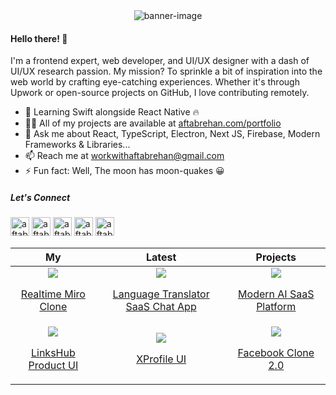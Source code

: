 <div align="center">
 <img src="https://github.com/aftabrehan/aftabrehan/assets/93012310/72074229-e298-4337-9de7-2b450fbb768c" alt="banner-image" />
</div>

#### Hello there! 👋

I'm a frontend expert, web developer, and UI/UX designer with a dash of UI/UX research passion. My mission? To sprinkle a bit of inspiration into the web world by crafting eye-catching experiences. Whether it's through Upwork or open-source projects on GitHub, I love contributing remotely.

- 🌱 Learning Swift alongside React Native 🔥
- 👨‍💻 All of my projects are available at [aftabrehan.com/portfolio](https://aftabrehan.com/portfolio)
- 💬 Ask me about React, TypeScript, Electron, Next JS, Firebase, Modern Frameworks & Libraries...
- 📫 Reach me at workwithaftabrehan@gmail.com
- ⚡ Fun fact: Well, The moon has moon-quakes 😀

##### Let's Connect

<p>
  <a href="https://linkedin.com/in/aftabrehan" target="_blank"><img src="https://static-00.iconduck.com/assets.00/linkedin-icon-2048x2048-ya5g47j2.png" alt="aftabrehan" height="30" width="30" /></a>
  <a href="https://twitter.com/aftabrehan_" target="_blank"><img src="https://cdn4.iconfinder.com/data/icons/social-media-icons-the-circle-set/48/twitter_circle-512.png" alt="aftabrehan" height="30" width="30" /></a>
  <a href="https://aftabrehan.com" target="_blank"><img src="https://cdn-icons-png.flaticon.com/512/841/841364.png" alt="aftabrehan" height="30" width="30" /></a>
  <a href="mailto:workwithaftabrehan@gmail.com" target="_blank"><img src="https://cdn.iconscout.com/icon/free/png-256/free-mail-1299-1100772.png?f=webp" alt="aftabrehan" height="30" width="30" /></a>
  <a href="https://read.withaftab.com" target="_blank"><img src="https://github-production-user-asset-6210df.s3.amazonaws.com/93012310/239690238-ab455b1f-cf97-43a9-bec3-d69bab860d5e.png" alt="aftabrehan" height="30" width="30" /></a>
</p>

|                                                                                                                                                   My                                                                                                                                                    |                                                                                                                                                                         Latest                                                                                                                                                                          |                                                                                                                                                      Projects                                                                                                                                                       |
| :-----------------------------------------------------------------------------------------------------------------------------------------------------------------------------------------------------------------------------------------------------------------------------------------------------: | :-----------------------------------------------------------------------------------------------------------------------------------------------------------------------------------------------------------------------------------------------------------------------------------------------------------------------------------------------------: | :-----------------------------------------------------------------------------------------------------------------------------------------------------------------------------------------------------------------------------------------------------------------------------------------------------------------: |
| <div><a href="https://aftabrehan.com/portfolio/realtime-miro-clone"><img style="max-width:220px;" src="https://cdn.loom.com/sessions/thumbnails/5a8783a94e3c4ffba2c03427b9b72c68-with-play.gif"></a><a href="https://aftabrehan.com/portfolio/realtime-miro-clone"><p>Realtime Miro Clone</p></a></div> | <div><a href="https://aftabrehan.com/portfolio/lang-translator-saas-chat-app"><img style="max-width:220px;" src="https://cdn.loom.com/sessions/thumbnails/f0908499b01a44b784619d3606048168-1709121034673-with-play.gif"></a><a href="https://aftabrehan.com/portfolio/lang-translator-saas-chat-app"><p>Language Translator SaaS Chat App</p></a></div> | <div><a href="https://aftabrehan.com/portfolio/modern-ai-saas-platform"><img style="max-width:220px;" src="https://cdn.loom.com/sessions/thumbnails/004d7a02b40b4f59a07c71d42dec28dc-with-play.gif"></a><a href="https://aftabrehan.com/portfolio/modern-ai-saas-platform"><p>Modern AI SaaS Platform</p></a></div> |
| <div><a href="https://aftabrehan.com/portfolio/linkshub-product-ui"><img style="max-width:220px;" src="https://cdn.loom.com/sessions/thumbnails/a5f69f8c8e1343f1b2b051b13debd63a-with-play.gif"></a><a href="https://aftabrehan.com/portfolio/linkshub-product-ui"><p>LinksHub Product UI</p></a></div> |                                     <div><a href="https://aftabrehan.com/portfolio/xprofile-ui"><img style="max-width:220px;" src="https://cdn.loom.com/sessions/thumbnails/b897f027e3654923af44f5d4d417b89b-with-play.gif"></a><a href="https://aftabrehan.com/portfolio/xprofile-ui"><p>XProfile UI</p></a></div>                                     |            <div><a href="https://aftabrehan.com/portfolio/facebook-clone"><img style="max-width:220px;" src="https://cdn.loom.com/sessions/thumbnails/97a47cc014d54668a5f7b7f03e8de161-with-play.gif"></a><a href="https://aftabrehan.com/portfolio/facebook-clone"><p>Facebook Clone 2.0</p></a></div>             |
